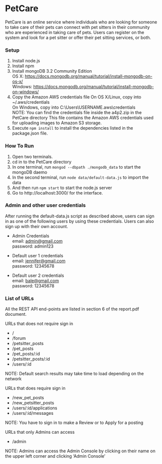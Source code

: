 # PetCare
PetCare is an online service where individuals who are looking for someone to take care of their pets can connect with pet sitters in their community who are experienced in taking care of pets. Users can register on the system and look for a pet sitter or offer their pet sitting services, or both.


### Setup
1. Install node.js
2. Install npm
3. Install mongoDB 3.2 Community Edition    
    OS X: 			https://docs.mongodb.org/manual/tutorial/install-mongodb-on-os-x/    
    Windows:		https://docs.mongodb.org/manual/tutorial/install-mongodb-on-windows/
4. Copy the Amazon AWS credentials file
    On OS X/Linux, copy into	~/.aws/credentials   
    On Windows, copy into 		C:\Users\USERNAME\.aws\credentials   
    NOTE: You can find the credentials file inside the a4p2.zip in the PetCare directory
    This file contains the Amazon AWS credentials used for uploading images to Amazon S3 storage.
5. Execute `npm install` to install the dependencies listed in the package.json file.


### How To Run
1. Open two terminals.
2. cd in to the PetCare directory
3. In one terminal, run `mongod --dbpath ./mongodb_data` to start the mongoDB daemo
4. In the second terminal, run `node data/default-data.js` to import the data    
5. And then run `npm start` to start the node.js server
6. Go to http://localhost:3000/ for the interface.


### Admin and other user credentials
After running the default-data.js script as described above, users can sign in as one of the following users by using these credentials. Users can also sign up with their own account.

- Admin Credentials  
	email: 		admin@gmail.com  
	password:	admin123  

- Default user 1 credentials  
	email:		jennifer@gmail.com  
	password:	12345678  

- Default user 2 credentials  
	email:		bale@gmail.com  
	password:	12345678  


### List of URLs
All the REST API end-points are listed in section 6 of the report.pdf document.

URLs that does not require sign in  
- /  
- /forum  
- /petsitter_posts  
- /pet_posts  
- /pet_posts/:id  
- /petsitter_posts/:id  
- /users/:id   

NOTE: Default search results may take time to load depending on the network  

URLs that does require sign in  
- /new_pet_posts  
- /new_petsitter_posts  
- /users/:id/applications  
- /users/:id/messages  

NOTE: You have to sign in to make a Review or to Apply for a posting  

URLs that only Admins can access  
- /admin  

NOTE: Admins can access the Admin Console by clicking on their name on the upper left corner and clicking ‘Admin Console’  

